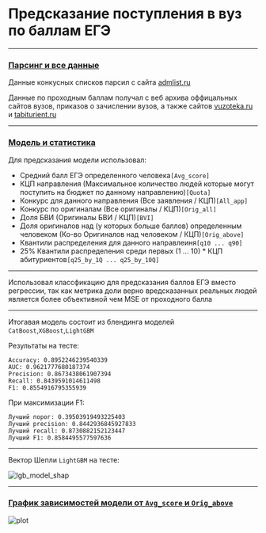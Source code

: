 # Предсказание поступления в вуз по баллам ЕГЭ

---

### [Парсинг и все данные](https://github.com/2reckey/EGE_Score_Admission_Predictor/tree/main/Parser%20%26%20Full%20Data)

Данные конкусных списков парсил с сайта [admlist.ru](https://web.archive.org/web/20210821061126/http://admlist.ru/)

Данные по проходным баллам получал с веб архива оффицальных сайтов вузов, приказов о зачислении вузов, а также сайтов [vuzoteka.ru](https://vuzoteka.ru/) и [tabiturient.ru](https://tabiturient.ru/)


---

### [Модель и статистика](https://github.com/2reckey/EGE_Score_Admission_Predictor/tree/main/Stats%20%26%20Prediction%20Model)

Для предсказания модели использовал:

- Средний балл ЕГЭ определенного человека`[Avg_score]`
- КЦП направления (Максимальное количество людей которые могут поступить на бюджет по данному направлению)`[Quota]`
- Конкурс для данного направления (Все заявления / КЦП)`[All_app]`
- Конкурс по оригиналам (Все оригиналы / КЦП)`[Orig_all]`
- Доля БВИ (Оригиналы БВИ / КЦП)`[BVI]`
- Доля оригиналов над (у которых больше баллов) определенным человеком (Ко-во Оригиналов над человеком / КЦП)`[Orig_above]`
- Квантили распределения для данного направлеиня`[q10 ... q90]`
- 25% Квантили распределения среди первых (1 ... 10) * КЦП абитуриентов`[q25_by_1Q ... q25_by_10Q]`

---

Использовал классфикацию для предсказания баллов ЕГЭ вместо регрессии, так как метрика доли верно вредсказанных реальных людей является более объективной чем MSE от проходного балла

---

Итогавая модель состоит из блендинга моделей `CatBoost`,`XGBoost`,`LightGBM`

Результаты на тесте:

```
Accuracy: 0.8952246239540339
AUC: 0.9621777680187374
Precision: 0.8673438061907394
Recall: 0.8439591014611498
F1: 0.8554916795355939
```

При максимизации F1:

```
Лучший порог: 0.39503919493225403
Лучший precision: 0.8442936845927833
Лучший recall: 0.8730882152123447
Лучший F1: 0.8584495577597636
```

---

Вектор Шепли `LightGBM` на тесте:

![lgb_model_shap](https://github.com/2reckey/EGE_Score_Admission_Predictor/blob/main/Stats%20%26%20Prediction%20Model/Assets/Shap/LightGBM_Shap.png)

---
### [График зависимостей модели от `Avg_score` и `Orig_above`](https://github.com/2reckey/EGE_Score_Admission_Predictor/tree/main/Stats%20%26%20Prediction%20Model/Assets)
![plot](https://github.com/2reckey/EGE_Score_Admission_Predictor/blob/main/Stats%20%26%20Prediction%20Model/Assets/Test/2018%20-%20%D0%A0%D0%A2%D0%A3%20%D0%9C%D0%98%D0%A0%D0%AD%D0%90%20-%20%D0%98%D0%A2%20-%20%D0%9F%D1%80%D0%BE%D0%B3%D1%80%D0%B0%D0%BC%D0%BC%D0%BD%D0%B0%D1%8F%20%D0%B8%D0%BD%D0%B6%D0%B5%D0%BD%D0%B5%D1%80%D0%B8%D1%8F%20(09.03.04).png)
